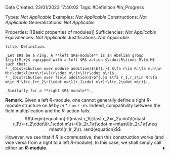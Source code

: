 <div class="topSpace"></div>

Date Created: 23/01/2023 17:40:02
Tags: #Definition #In_Progress

Types: _Not Applicable_
Examples: _Not Applicable_
Constructions: _Not Applicable_
Generalizations: _Not Applicable_

Properties: [[Basic properties of modules]]
Sufficiencies: _Not Applicable_
Equivalences: _Not Applicable_
Justifications: _Not Applicable_

``` ad-Definition
title: Definition.

_Let $R$ be a ring. A **left $R$-module** is an Abelian group $\tpl{M,+}$ equipped with a left $R$-action $\cdot:R\times M\to M$ such that:_
* _(Distribution over module addition)$\bf{.}$ $\fa r\in R:\fa m,n\in M:r\cdot\l(m+n\r)=\l(r\cdot m\r)+\l(r\cdot n\r)$._
* _(Distribution over field addition)$\bf{.}$ $\fa r_1,r_2\in R:\fa m\in M:\l(r_1+r_2\r)\cdot m=\l(r_1\cdot m\r)+\l(r_2\cdot m\r)$._

_Similarly for a **right $R$-module**._

```

**Remark.** Given a left $R$-module, one cannot generally define a right $R$-module structure on $M$ by $m\ast r\coloneqq r\cdot m$. Indeed, compatibility between the field multiplication and the $R$-action fails:
$$\begin{equation}
    \l(m\ast r_1\r)\ast r_2=r_2\cdot\l(m\ast r_1\r)=r_2\cdot\l(r_1\cdot m\r)=\l(r_2r_1\r)\cdot m=m\ast\l(r_2r_1\r)\neq m\ast\l(r_1r_2\r).
\end{equation}$$
However, we see that if $R$ is commutative, then this construction works (and vice versa from a right to a left $R$-module). In this case, we shall simply call either an **$R$-module**.<span style="float:right;">$\blacklozenge$</span>
